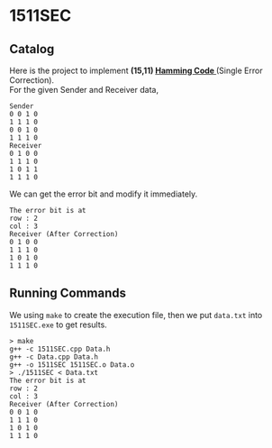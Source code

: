 # 1511SEC
## Catalog
Here is the project to implement <b>(15,11) <a href = "https://en.wikipedia.org/wiki/Hamming_code">Hamming Code </a></b> (Single Error Correction).  
For the given Sender and Receiver data,
```
Sender
0 0 1 0 
1 1 1 0 
0 0 1 0 
1 1 1 0 
Receiver
0 1 0 0 
1 1 1 0 
1 0 1 1 
1 1 1 0 
```
We can get the error bit and modify it immediately.
```
The error bit is at
row : 2
col : 3
Receiver (After Correction)
0 1 0 0 
1 1 1 0 
1 0 1 0 
1 1 1 0 
```

## Running Commands
We using `make` to create the execution file, then we put `data.txt` into `1511SEC.exe` to get results.

```
> make
g++ -c 1511SEC.cpp Data.h
g++ -c Data.cpp Data.h
g++ -o 1511SEC 1511SEC.o Data.o
> ./1511SEC < Data.txt
The error bit is at
row : 2
col : 3
Receiver (After Correction)
0 0 1 0 
1 1 1 0 
1 0 1 0 
1 1 1 0 

```